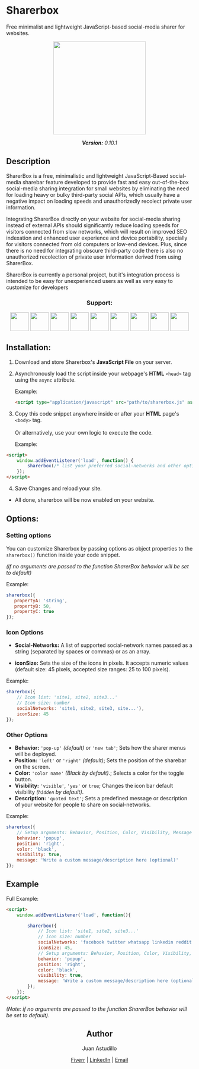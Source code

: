 # Sharerbox

Free minimalist and lightweight JavaScript-based social-media sharer for websites.

<p align="center"><a href="https://astudillojuanf.github.io/sharerbox/" target="_blank"><img height="250" src="https://astudillojuanf.github.io/sharerbox/images/cover/sharerbox.svg"></a></p>
<p align="center"><i><b>Version:</b> <span id="sharerbox-semantic-version-number">0.10.1</span></i></p>

## Description

 SharerBox is a free, minimalistic and lightweight JavaScript-Based social-media sharebar feature developed to provide fast and easy out-of-the-box social-media sharing integration for small websites by eliminating the need for loading heavy or bulky third-party social APIs, which usually have a negative impact on loading speeds and unauthorizedly recolect private user information.

  Integrating SharerBox directly on your website for social-media sharing instead of external APIs should significantly reduce loading speeds for visitors connected from slow networks, which will result on improved SEO indexation and enhanced user experience and device portability, specially for visitors connected from old computers or low-end devices. Plus, since there is no need for integrating obscure third-party code there is also no unauthorized recolection of private user information derived from using SharerBox.

  SharerBox is currently a personal project, but it's integration process is intended to be easy for unexperienced users as well as very easy to customize for developers

<h3 align="center"><b>Support:</b></h3>

<p align="center">
	<img width="50px" height="50px" src="https://astudillojuanf.github.io/sharerbox/icons/facebook-logo.svg">
	<img width="50px" height="50px" src="https://astudillojuanf.github.io/sharerbox/icons/whatsapp-icon-soft-square.svg">
	<img width="50px" height="50px" src="https://astudillojuanf.github.io/sharerbox/icons/twitter-x-icon-soft-square.svg">
	<img width="50px" height="50px" src="https://astudillojuanf.github.io/sharerbox/icons/linkedin-logo.svg">
	<img width="50px" height="50px" src="https://astudillojuanf.github.io/sharerbox/icons/reddit-icon-soft-square.svg">
	<img width="50px" height="50px" src="https://astudillojuanf.github.io/sharerbox/icons/pinterest-icon-soft-square.svg">
	<img width="50px" height="50px" src="https://astudillojuanf.github.io/sharerbox/icons/tumblr-icon-soft-square.svg">
	<img width="50px" height="50px" src="https://astudillojuanf.github.io/sharerbox/icons/telegram-icon-soft-square.svg">
	<img width="50px" height="50px" src="https://astudillojuanf.github.io/sharerbox/icons/trello-logo.svg">
</p>

## Installation:

1. Download and store Sharerbox's **JavaScript File** on your server.

2. Asynchronously load the script inside your webpage's **HTML** `<head>` tag using the `async` attribute.

	Example:
	```html
	<script type="application/javascript" src="path/to/sharerbox.js" async></script>
	```

3. Copy this code snippet anywhere inside or after your **HTML** page's `<body>` tag.<br><br>Or alternatively, use your own logic to execute the code.

	Example:
```html
<script>
	window.addEventListener('load', function() {
		sharerbox(/* list your preferred social-networks and other options here, if blank options will be set to default */ );
	});
</script>
```
4. Save Changes and reload your site.

* All done, sharerbox will be now enabled on your website.

## Options:

### Setting options

You can customize Sharerbox by passing options as object properties to the `sharerbox()` function inside your code snippet.

*(if no arguments are passed to the function SharerBox behavior will be set to default)*

Example:
 ```javascript
 sharerbox({
	propertyA: 'string',
	propertyB: 50,
	propertyC: true
});
```

### Icon Options

* **Social-Networks:** A list of supported social-network names passed as a string (separated by spaces or commas) or as an array.

* **iconSize:** Sets the size of the icons in pixels. It accepts numeric values (default size: 45 pixels, accepted size ranges: 25 to 100 pixels).

Example:
```javascript
sharerbox({
	// Icon list: 'site1, site2, site3...'
	// Icon size: number
	socialNetworks: 'site1, site2, site3, site...'),
	iconSize: 45
});
```

### Other Options

* **Behavior:** `'pop-up'` _(default)_ or `'new tab'`; Sets how the sharer menus will be deployed.
* **Position:** `'left'` or `'right'` _(default)_; Sets the position of the sharebar on the screen.
* **Color:** `'color name'` _(Black by default)._; Selects a color for the toggle button.
* **Visibility:** `'visible'`, `'yes'` or `true`; Changes the icon bar default visibility _(`hidden` by default)_.
* **Description:** `'quoted text'`; Sets a predefined message or description of your website for people to share on social-networks.

Example:
```javascript
sharerbox({
	// Setup arguments: Behavior, Position, Color, Visibility, Message
	behavior: 'popup',
	position: 'right',
	color: 'black',
	visibility: true,
	message: 'Write a custom message/description here (optional)'
});
```

## Example

Full Example:
```html
<script>
	window.addEventListener('load', function(){

		sharerbox({
			// Icon list: 'site1, site2, site3...'
			// Icon size: number
			socialNetworks: 'facebook twitter whatsapp linkedin reddit',
			iconSize: 45,
			// Setup arguments: Behavior, Position, Color, Visibility, Message
			behavior: 'popup',
			position: 'right',
			color: 'black',
			visibility: true,
			message: 'Write a custom message/description here (optional)'
		});
	});
</script>
```
_(Note: if no arguments are passed to the function SharerBox behavior will be set to default)_.

<h2 align="center">Author</h2>

<p align="center">Juan Astudillo</p>

<p align="center">
	<a href="https://www.fiverr.com/astudillo_juan" target="_blank">Fiverr</a> | <a href="https://www.linkedin.com/in/astudillojuanf/"  target="_blank">LinkedIn</a> | <a href="mailto:astudillojuanfrancisco@gmail.com">Email</a>
</p>